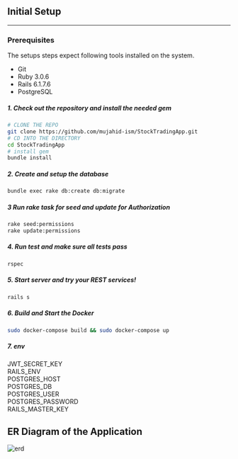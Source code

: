 ## Initial Setup

---
### Prerequisites

The setups steps expect following tools installed on the system.

- Git
- Ruby 3.0.6
- Rails 6.1.7.6
- PostgreSQL

##### 1. Check out the repository and install the needed gem

```bash
# CLONE THE REPO
git clone https://github.com/mujahid-ism/StockTradingApp.git
# CD INTO THE DIRECTORY
cd StockTradingApp
# install gem 
bundle install
```

##### 2. Create and setup the database

```bash
bundle exec rake db:create db:migrate
```

##### 3 Run rake task for seed and update for Authorization

```bash
rake seed:permissions
rake update:permissions
```

##### 4. Run test and make sure all tests pass

```bash
rspec
```

##### 5. Start server and try your REST services!

```bash
rails s
```

##### 6. Build and Start the Docker

```bash
sudo docker-compose build && sudo docker-compose up
```

##### 7. env
JWT_SECRET_KEY  
RAILS_ENV  
POSTGRES_HOST  
POSTGRES_DB  
POSTGRES_USER  
POSTGRES_PASSWORD  
RAILS_MASTER_KEY  

## ER Diagram of the Application

![erd](https://github.com/SELISEdigitalplatforms/l3-rails-ewbuchs-partnerportal/assets/108412058/b0e7ef29-a223-4f23-8ca2-1d86138c362e)
